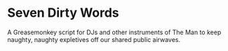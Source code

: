 # Seven Dirty Words

A Greasemonkey script for DJs and other instruments of The Man to keep
naughty, naughty expletives off our shared public airwaves.
